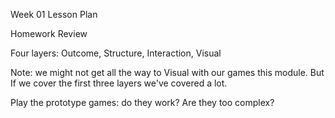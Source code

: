 Week 01 Lesson Plan

Homework Review

Four layers: Outcome, Structure, Interaction, Visual

Note: we might not get all the way to Visual with our games this module. But If we cover the first three layers we've covered a lot.

Play the prototype games: do they work? Are they too complex? 
